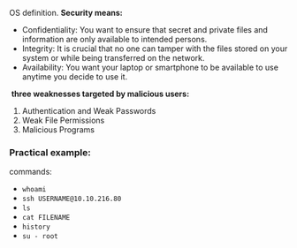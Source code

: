 OS definition.
**Security means:**
-   Confidentiality: You want to ensure that secret and private files and information are only available to intended persons.
-   Integrity: It is crucial that no one can tamper with the files stored on your system or while being transferred on the network.
-   Availability: You want your laptop or smartphone to be available to use anytime you decide to use it.

 **three weaknesses targeted by malicious users:**  

1.  Authentication and Weak Passwords
2.  Weak File Permissions
3.  Malicious Programs


### Practical example:
commands:
-   `whoami`
-   `ssh USERNAME@10.10.216.80`
-   `ls`
-   `cat FILENAME`
-   `history`
-  `su - root`
